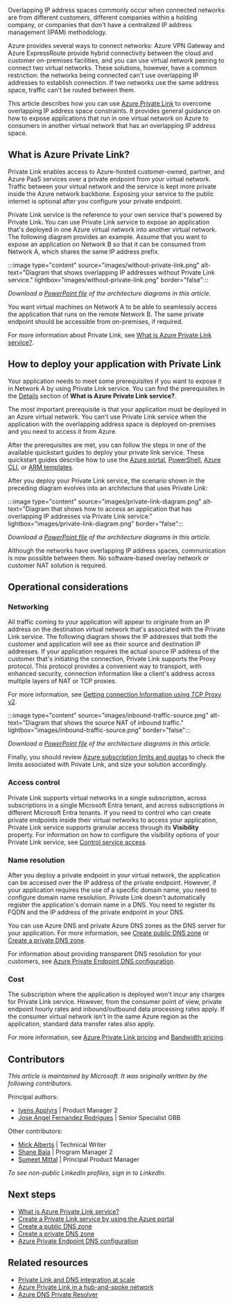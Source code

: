 Overlapping IP address spaces commonly occur when connected networks are from different customers, different companies within a holding company, or companies that don't have a centralized IP address management (IPAM) methodology.
 
Azure provides several ways to connect networks: Azure VPN Gateway and Azure ExpressRoute provide hybrid connectivity between the cloud and customer on-premises facilities, and you can use virtual network peering to connect two virtual networks. These solutions, however, have a common restriction: the networks being connected can't use overlapping IP addresses to establish connection. If two networks use the same address space, traffic can't be routed between them.  
 
This article describes how you can use [Azure Private Link](https://azure.microsoft.com/products/private-link) to overcome overlapping IP address space constraints. It provides general guidance on how to expose applications that run in one virtual network on Azure to consumers in another virtual network that has an overlapping IP address space.

## What is Azure Private Link?
 
Private Link enables access to Azure-hosted customer-owned, partner, and Azure PaaS services over a private endpoint from your virtual network. Traffic between your virtual network and the service is kept more private inside the Azure network backbone. Exposing your service to the public internet is optional after you configure your private endpoint.

Private Link service is the reference to your own service that's powered by Private Link. You can use Private Link service to expose an application that's deployed in one Azure virtual network into another virtual network. The following diagram provides an example. Assume that you want to expose an application on Network B so that it can be consumed from Network A, which shares the same IP address prefix.

:::image type="content" source="images/without-private-link.png" alt-text="Diagram that shows overlapping IP addresses without Private Link service." lightbox="images/without-private-link.png" border="false":::

*Download a [PowerPoint file](https://arch-center.azureedge.net/private-link-ip-constraints.pptx) of the architecture diagrams in this article.* 

You want virtual machines on Network A to be able to seamlessly access the application that runs on the remote Network B. The same private endpoint should be accessible from on-premises, if required.
 
For more information about Private Link, see [What is Azure Private Link service?](/azure/private-link/private-link-service-overview#details). 

## How to deploy your application with Private Link
 
Your application needs to meet some prerequisites if you want to expose it in Network A by using Private Link service. You can find the prerequisites in the [Details](/azure/private-link/private-link-service-overview#details) section of **What is Azure Private Link service?**. 

The most important prerequisite is that your application must be deployed in an Azure virtual network. You can't use Private Link service when the application with the overlapping address space is deployed on-premises and you need to access it from Azure. 

After the prerequisites are met, you can follow the steps in one of the available quickstart guides to deploy your private link service. These quickstart guides describe how to use the [Azure portal](/azure/private-link/create-private-link-service-portal#create-a-private-link-service), [PowerShell](/azure/private-link/create-private-link-service-powershell#create-a-private-link-service), [Azure CLI](/azure/private-link/create-private-link-service-cli#create-a-private-link-service), or [ARM templates](/azure/private-link/create-private-link-service-template).  
 
After you deploy your Private Link service, the scenario shown in the preceding diagram evolves into an architecture that uses Private Link: 

:::image type="content" source="images/private-link-diagram.png" alt-text="Diagram that shows how to access an application that has overlapping IP addresses via Private Link service." lightbox="images/private-link-diagram.png" border="false":::

*Download a [PowerPoint file](https://arch-center.azureedge.net/private-link-ip-constraints.pptx) of the architecture diagrams in this article.*  

Although the networks have overlapping IP address spaces, communication is now possible between them. No software-based overlay network or customer NAT solution is required. 

## Operational considerations
 
### Networking

All traffic coming to your application will appear to originate from an IP address on the destination virtual network that's associated with the Private Link service. The following diagram shows the IP addresses that both the customer and application will see as their source and destination IP addresses. If your application requires the actual source IP address of the customer that's initiating the connection, Private Link supports the Proxy protocol. This protocol provides a convenient way to transport, with enhanced security, connection information like a client's address across multiple layers of NAT or TCP proxies.

For more information, see [Getting connection Information using TCP Proxy v2](/azure/private-link/private-link-service-overview#getting-connection-information-using-tcp-proxy-v2).  

:::image type="content" source="images/inbound-traffic-source.png" alt-text="Diagram that shows the source NAT of inbound traffic." lightbox="images/inbound-traffic-source.png" border="false":::

*Download a [PowerPoint file](https://arch-center.azureedge.net/private-link-ip-constraints.pptx) of the architecture diagrams in this article.* 
 
Finally, you should review [Azure subscription limits and quotas](/azure/azure-resource-manager/management/azure-subscription-service-limits#private-link-limits) to check the limits associated with Private Link, and size your solution accordingly.
 
### Access control 

Private Link supports virtual networks in a single subscription, across subscriptions in a single Microsoft Entra tenant, and across subscriptions in different Microsoft Entra tenants. If you need to control who can create private endpoints inside their virtual networks to access your application, Private Link service supports granular access through its **Visibility** property. For information on how to configure the visibility options of your Private Link service, see [Control service access](/azure/private-link/private-link-service-overview#control-service-access).

### Name resolution
 
After you deploy a private endpoint in your virtual network, the application can be accessed over the IP address of the private endpoint. However, if your application requires the use of a specific domain name, you need to configure domain name resolution. Private Link doesn't automatically register the application's domain name in a DNS. You need to register its FQDN and the IP address of the private endpoint in your DNS. 
 
You can use Azure DNS and private Azure DNS zones as the DNS server for your application. For more information, see [Create public DNS zone](/azure/dns/dns-getstarted-portal) or [Create a private DNS zone](/azure/dns/private-dns-getstarted-portal).

For information about providing transparent DNS resolution for your customers, see [Azure Private Endpoint DNS configuration](/azure/private-link/private-endpoint-dns#azure-services-dns-zone-configuration).
 
### Cost
 
The subscription where the application is deployed won't incur any charges for Private Link service. However, from the consumer point of view, private endpoint hourly rates and inbound/outbound data processing rates apply. If the consumer virtual network isn't in the same Azure region as the application, standard data transfer rates also apply. 

For more information, see [Azure Private Link pricing](https://azure.microsoft.com/pricing/details/private-link) and [Bandwidth pricing](https://azure.microsoft.com/pricing/details/bandwidth). 

## Contributors

*This article is maintained by Microsoft. It was originally written by the following contributors.*

Principal authors: 

- [Ivens Applyrs](https://www.linkedin.com/in/ivens-applyrs) | Product Manager 2
- [Jose Angel Fernandez Rodrigues](https://www.linkedin.com/in/jangelfdez) | Senior Specialist GBB


Other contributors: 

- [Mick Alberts](https://www.linkedin.com/in/mick-alberts-a24a1414) | Technical Writer 
- [Shane Bala](https://www.linkedin.com/in/sudarshan-bala) | Program Manager 2
- [Sumeet Mittal](https://www.linkedin.com/in/mittalsumeet) | Principal Product Manager

*To see non-public LinkedIn profiles, sign in to LinkedIn.*

## Next steps

- [What is Azure Private Link service?](/azure/private-link/private-link-service-overview)
- [Create a Private Link service by using the Azure portal](/azure/private-link/create-private-link-service-portal)
- [Create a public DNS zone](/azure/dns/dns-getstarted-portal) 
- [Create a private DNS zone](/azure/dns/private-dns-getstarted-portal)
- [Azure Private Endpoint DNS configuration](/azure/private-link/private-endpoint-dns)

## Related resources

- [Private Link and DNS integration at scale](/azure/cloud-adoption-framework/ready/azure-best-practices/private-link-and-dns-integration-at-scale)
- [Azure Private Link in a hub-and-spoke network](../../guide/networking/private-link-hub-spoke-network.yml)
- [Azure DNS Private Resolver](../../networking/architecture/azure-dns-private-resolver.yml)
